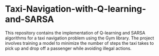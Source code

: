# Taxi-Navigation-with-Q-learning-and-SARSA
This repository contains the implementation of Q-learning and SARSA algorithms for a taxi navigation problem using the Gym library. The project involves training a model to minimize the number of steps the taxi takes to pick up and drop off a passenger while avoiding illegal actions.

